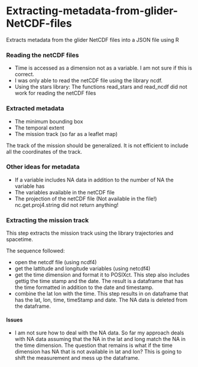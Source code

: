 # Extracting-metadata-from-glider-NetCDF-files
Extracts metadata from the glider NetCDF files into a JSON file using R

### Reading the netCDF files
+ Time is accessed as a dimension not as a variable. I am not sure if this is
correct.
+ I was only able to read the netCDF file using the library ncdf.
+ Using the stars library:  The functions read_stars and read_ncdf did not work for reading the netCDF files

### Extracted metadata
+ The minimum bounding box
+ The temporal extent
+ The mission track (so far as a leaflet map)

The track of the mission should be generalized. It is not efficient to include
all the coordinates of the track.

### Other ideas for metadata
+ If a variable includes NA data in addition to the number of NA the variable has
+ The variables available in the netCDF file
+ The projection of the netCDF file (Not available in the file!)
nc.get.proj4.string did not return anything!

### Extracting the mission track
This step extracts the mission track using the library trajectories and spacetime.

The sequence followed:

+ open the netcdf file (using ncdf4)
+ get the lattitude and longitude variables (using netcdf4)
+ get the time dimension and format it to POSIXct. This step also includes gettig
the time stamp and the date. The result is a dataframe that has the time formatted
in addition to the date and timestamp.
+ combine the lat lon with the time. This step results in on dataframe that has
the lat, lon, time, timeStamp and date. The NA data is deleted from the dataframe.

#### Issues
+ I am not sure how to deal with the NA data. So far my approach deals with NA data
assuming that the NA in the lat and long match the NA in the time dimension. The
question that remains is what if the time dimension has NA that is not available in lat and lon? This is going to shift the measurement and mess up the dataframe.
